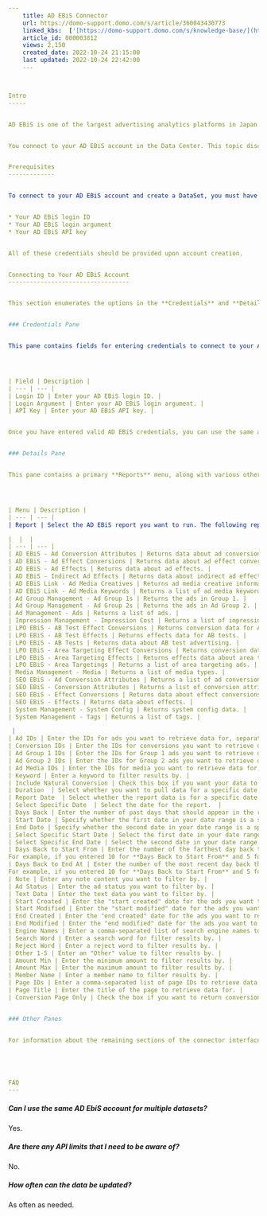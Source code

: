 ```yaml
---
    title: AD EBiS Connector
    url: https://domo-support.domo.com/s/article/360043430773
    linked_kbs:  ['[https://domo-support.domo.com/s/knowledge-base/](https://domo-support.domo.com/s/knowledge-base/)', '[https://domo-support.domo.com/s/](https://domo-support.domo.com/s/)', '[https://domo-support.domo.com/s/topic/0TO5w000000ZammGAC](https://domo-support.domo.com/s/topic/0TO5w000000ZammGAC)', '[https://domo-support.domo.com/s/topic/0TO5w000000ZanLGAS](https://domo-support.domo.com/s/topic/0TO5w000000ZanLGAS)', '[https://domo-support.domo.com/s/topic/0TO5w000000ZaoQGAS](https://domo-support.domo.com/s/topic/0TO5w000000ZaoQGAS)', '[https://domo-support.domo.com/s/article/360042926274](https://domo-support.domo.com/s/article/360042926274)', '[https://domo-support.domo.com/s/article/360042926054](https://domo-support.domo.com/s/article/360042926054)', '[https://domo-support.domo.com/s/article/360043430773](https://domo-support.domo.com/s/article/360043430773)', '[https://domo-support.domo.com/s/topic/0TO5w000000ZaoQGAS/api-connectors](https://domo-support.domo.com/s/topic/0TO5w000000ZaoQGAS/api-connectors)', '[https://domo-support.domo.com/s/article/360043429933](https://domo-support.domo.com/s/article/360043429933)', '[https://domo-support.domo.com/s/article/360043429953](https://domo-support.domo.com/s/article/360043429953)', '[https://domo-support.domo.com/s/article/360042925494](https://domo-support.domo.com/s/article/360042925494)', '[https://domo-support.domo.com/s/article/360043429913](https://domo-support.domo.com/s/article/360043429913)', '[https://domo-support.domo.com/s/article/4408174643607](https://domo-support.domo.com/s/article/4408174643607)', '[https://domo-support.domo.com/s/login/](https://domo-support.domo.com/s/login/)']
    article_id: 000003812
    views: 2,150
    created_date: 2022-10-24 21:15:00
    last updated: 2022-10-24 22:42:00
    ---



Intro
-----


AD EBiS is one of the largest advertising analytics platforms in Japan.


You connect to your AD EBiS account in the Data Center. This topic discusses the fields and menus that are specific to the AD EBiS connector user interface. General information for adding DataSets, setting update schedules, and editing DataSet information is discussed in [Adding a DataSet Using a Data Connector](/s/article/360042926274).


Prerequisites
-------------


To connect to your AD EBiS account and create a DataSet, you must have the following:


* Your AD EBiS login ID
* Your AD EBiS login argument
* Your AD EBiS API key


All of these credentials should be provided upon account creation.


Connecting to Your AD EBiS Account
----------------------------------


This section enumerates the options in the **Credentials** and **Details** panes in the AD EBiS Connector page. The components of the other panes in this page, **Scheduling** and **Name & Describe Your DataSet**, are universal across most connector types and are discussed in greater length in [Adding a DataSet Using a Data Connector](/s/article/360042926274 "Adding a DataSet Using a Data Connector").


### Credentials Pane


This pane contains fields for entering credentials to connect to your AD EBiS account. The following table describes what is needed for each field:  




| Field | Description |
| --- | --- |
| Login ID | Enter your AD EBiS login ID. |
| Login Argument | Enter your AD EBiS login argument. |
| API Key | Enter your AD EBiS API key. |


Once you have entered valid AD EBiS credentials, you can use the same account any time you go to create a new AD EBiS DataSet. You can manage connector accounts in the **Accounts** tab in the Data Center. For more information about this tab, see [Managing User Accounts for Connectors](/s/article/360042926054 "Managing User Accounts for Connectors").


### Details Pane


This pane contains a primary **Reports** menu, along with various other menus which may or may not appear depending on the report type you select.




| Menu | Description |
| --- | --- |
| Report | Select the AD EBiS report you want to run. The following reports are available:

|  |  |
| --- | --- |
| AD EBiS - Ad Conversion Attributes | Returns data about ad conversion attributes. |
| AD EBiS - Ad Effect Conversions | Returns data about ad effect conversions. |
| AD EBiS - Ad Effects | Returns data about ad effects. |
| AD EBiS - Indirect Ad Effects | Returns data about indirect ad effects. |
| AD EBiS Link - Ad Media Creatives | Returns ad media creative information. |
| AD EBiS Link - Ad Media Keywords | Returns a list of ad media keywords. |
| Ad Group Management - Ad Group 1s | Returns the ads in Group 1. |
| Ad Group Management - Ad Group 2s | Returns the ads in Ad Group 2. |
| Ad Management - Ads | Returns a list of ads. |
| Impression Management - Impression Cost | Returns a list of impression costs. |
| LPO EBiS - AB Test Effect Conversions | Returns conversion data for AB tests. |
| LPO EBiS - AB Test Effects | Returns effects data for AB tests. |
| LPO EBiS - AB Tests | Returns data about AB test advertising. |
| LPO EBiS - Area Targeting Effect Conversions | Returns conversion data about area targeting. |
| LPO EBiS - Area Targeting Effects | Returns effects data about area targeting. |
| LPO EBiS - Area Targetings | Returns a list of area targeting ads. |
| Media Management - Media | Returns a list of media types. |
| SEO EBiS - Ad Conversion Attributes | Returns a list of ad conversion attributes. |
| SEO EBiS - Conversion Attributes | Returns a list of conversion attributes. |
| SEO EBiS - Effect Conversions | Returns data about effect conversions. |
| SEO EBiS - Effects | Returns data about effects. |
| System Management - System Config | Returns system config data. |
| System Management - Tags | Returns a list of tags. |

 |
| Ad IDs | Enter the IDs for ads you want to retrieve data for, separated by commas. |
| Conversion IDs | Enter the IDs for conversions you want to retrieve data for, separated by commas. |
| Ad Group 1 IDs | Enter the IDs for Group 1 ads you want to retrieve data for, separated by commas. |
| Ad Group 2 IDs | Enter the IDs for Group 2 ads you want to retrieve data for, separated by commas. |
| Ad Media IDs | Enter the IDs for media you want to retrieve data for, separated by commas. |
| Keyword | Enter a keyword to filter results by. |
| Include Natural Conversion | Check this box if you want your data to include natural conversion. |
| Duration  | Select whether you want to pull data for a specific date or a date range.  |
| Report Date  | Select whether the report data is for a specific date or for a relative number of days back from today.  |
| Select Specific Date  | Select the date for the report.  |
| Days Back | Enter the number of past days that should appear in the report.   |
| Start Date | Specify whether the first date in your date range is a specific or relative date. You select the last date in your range in **End Date**.  |
| End Date | Specify whether the second date in your date range is a specific or relative date. You select the first date in your range in **Start Date**.   |
| Select Specific Start Date | Select the first date in your date range.  |
| Select Specific End Date | Select the second date in your date range.  |
| Days Back to Start From | Enter the number of the farthest day back that should be represented in the report. Combine with **Days Back to End At** to create a range of represented days.
For example, if you entered 10 for **Days Back to Start From** and 5 for **Days Back to End At**, the report would contain data for 10 days ago up until 5 days ago. |
| Days Back to End At | Enter the number of the most recent day back that should be represented in the report. Combine with **Days Back to Start From** to create a range of represented days.
For example, if you entered 10 for **Days Back to Start From** and 5 for **Days Back to End At**, the report would contain data for 10 days ago up until 5 days ago. |
| Note | Enter any note content you want to filter by. |
| Ad Status | Enter the ad status you want to filter by. |
| Text Data | Enter the text data you want to filter by. |
| Start Created | Enter the "start created" date for the ads you want to retrieve. |
| Start Modified | Enter the "start modified" date for the ads you want to retrieve, |
| End Created | Enter the "end created" date for the ads you want to retrieve. |
| End Modified | Enter the "end modified" date for the ads you want to retrieve. |
| Engine Names | Enter a comma-separated list of search engine names to pull data for. |
| Search Word | Enter a search word for filter results by. |
| Reject Word | Enter a reject word to filter results by. |
| Other 1-5 | Enter an "Other" value to filter results by. |
| Amount Min | Enter the minimum amount to filter results by. |
| Amount Max | Enter the maximum amount to filter results by. |
| Member Name | Enter a member name to filter results by. |
| Page IDs | Enter a comma-separated list of page IDs to retrieve data for. |
| Page Title | Enter the title of the page to retrieve data for. |
| Conversion Page Only | Check the box if you want to return conversion page data only. |


### Other Panes


For information about the remaining sections of the connector interface, including how to configure scheduling, retry, and update options, see [Adding a DataSet Using a Data Connector](/s/article/360042926274).


 


FAQ
---
```



##### Can I use the same AD EbiS account for multiple datasets?


Yes.


##### Are there any API limits that I need to be aware of?


No.


##### How often can the data be updated?


As often as needed.

